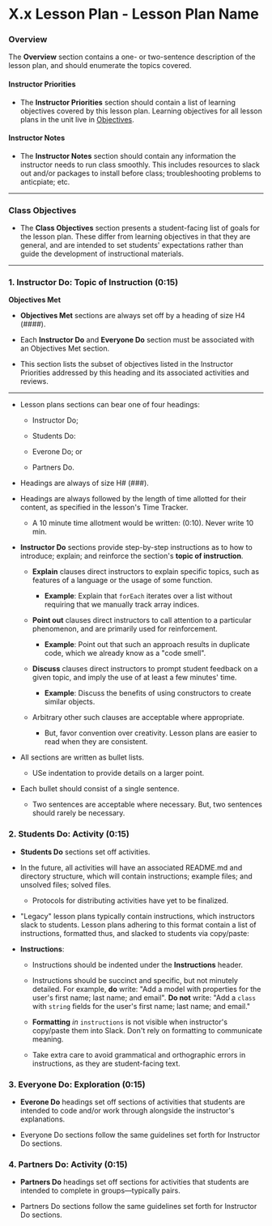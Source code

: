 # X.x Lesson Plan - Lesson Plan Name

### Overview

The **Overview** section contains a one- or two-sentence description of the lesson plan, and should enumerate the topics covered.

#### Instructor Priorities

* The **Instructor Priorities** section should contain a list of learning objectives covered by this lesson plan. Learning objectives for all lesson plans in the unit live in [Objectives](../../Objectives.md).

#### Instructor Notes

* The **Instructor Notes** section should contain any information the instructor needs to run class smoothly. This includes resources to slack out and/or packages to install before class; troubleshooting problems to anticpiate; etc.

- - -

### Class Objectives

* The **Class Objectives** section presents a student-facing list of goals for the lesson plan. These differ from learning objectives in that they are general, and are intended to set students' expectations rather than guide the development of instructional materials.

- - -

### 1. Instructor Do: Topic of Instruction (0:15)

**Objectives Met**

* **Objectives Met** sections are always set off by a heading of size H4 (####).

* Each **Instructor Do** and **Everyone Do** section must be associated with an Objectives Met section.

* This section lists the subset of objectives listed in the Instructor Priorities addressed by this heading and its associated activities and reviews.

- - -

* Lesson plans sections can bear one of four headings:

  * Instructor Do;

  * Students Do:

  * Everone Do; or

  * Partners Do.

* Headings are always of size H# (###).

* Headings are always followed by the length of time allotted for their content, as specified in the lesson's Time Tracker.

  * A 10 minute time allotment would be written: (0:10). Never write 10 min.

* **Instructor Do** sections provide step-by-step instructions as to how to introduce; explain; and reinforce the section's **topic of instruction**.

  * **Explain** clauses direct instructors to explain specific topics, such as features of a language or the usage of some function.

    * **Example**: Explain that `forEach` iterates over a list without requiring that we manually track array indices.

  * **Point out** clauses direct instructors to call attention to a particular phenomenon, and are primarily used for reinforcement.

    * **Example**: Point out that such an approach results in duplicate code, which we already know as a "code smell".

  * **Discuss** clauses direct instructors to prompt student feedback on a given topic, and imply the use of at least a few minutes' time.

    * **Example**: Discuss the benefits of using constructors to create similar objects.

  * Arbitrary other such clauses are acceptable where appropriate.

    * But, favor convention over creativity. Lesson plans are easier to read when they are consistent.

* All sections are written as bullet lists.

  * USe indentation to provide details on a larger point.

* Each bullet should consist of a single sentence. 

  * Two sentences are acceptable where necessary. But, two sentences should rarely be necessary.

### 2. Students Do: Activity (0:15)

* **Students Do** sections set off activities.

* In the future, all activities will have an associated README.md and directory structure, which will contain instructions; example files; and unsolved files; solved files.

  * Protocols for distributing activities have yet to be finalized.

* "Legacy" lesson plans typically contain instructions, which instructors slack to students. Lesson plans adhering to this format contain a list of instructions, formatted thus, and slacked to students via copy/paste:

* **Instructions**:

  * Instructions should be indented under the **Instructions** header.

  * Instructions should be succinct and specific, but not minutely detailed. For example, **do** write: "Add a model with properties for the user's first name; last name; and email". **Do not** write: "Add a `class` with `string` fields for the user's first name; last name; and email."

  * **Formatting** _in_ `instructions` is not visible when instructor's copy/paste them into Slack. Don't rely on formatting to communicate meaning.

  * Take extra care to avoid grammatical and orthographic errors in instructions, as they are student-facing text.

### 3. Everyone Do: Exploration (0:15)

* **Everone Do** headings set off sections of activities that students are intended to code and/or work through alongside the instructor's explanations.

* Everyone Do sections follow the same guidelines set forth for Instructor Do sections.

### 4. Partners Do: Activity (0:15)

* **Partners Do** headings set off sections for activities that students are intended to complete in groups—typically pairs.

* Partners Do sections follow the same guidelines set forth for Instructor Do sections.

